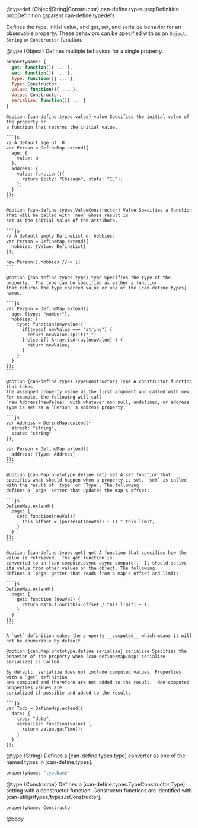 @typedef {Object|String|Constructor} can-define.types.propDefinition propDefinition
@parent can-define.typedefs

Defines the type, initial value, and get, set, and serialize behavior for an
observable property.  These behaviors can be specified with as an `Object`, `String` or
`Constructor` function.

@type {Object} Defines multiple behaviors for a single property.

```js
propertyName: {
  get: function(){ ... },
  set: function(){ ... },
  type: function(){ ... },
  Type: Constructor,
  value: function(){ ... },
  Value: Constructor,
  serialize: function(){ ... }
}
```

    @option {can-define.types.value} value Specifies the initial value of the property or
    a function that returns the initial value.

    ```js
    // A default age of `0`:
    var Person = DefineMap.extend({
      age: {
        value: 0
      },
      address: {
        value: function(){
          return {city: "Chicago", state: "IL"};
        };
      }
    });
    ```

    @option {can-define.types.ValueConstructor} Value Specifies a function that will be called with `new` whose result is
    set as the initial value of the attribute.

    ```js
    // A default empty DefineList of hobbies:
    var Person = DefineMap.extend({
      hobbies: {Value: DefineList}
    });

    new Person().hobbies //-> []
    ```

    @option {can-define.types.type} type Specifies the type of the
    property.  The type can be specified as either a function
    that returns the type coerced value or one of the [can-define.types] names.

    ```js
    var Person = DefineMap.extend({
      age: {type: "number"},
      hobbies: {
        type: function(newValue){
          if(typeof newValue === "string") {
            return newValue.split(",")
          } else if( Array.isArray(newValue) ) {
            return newValue;
          }
        }
      }
    });
    ```

    @option {can-define.types.TypeConstructor} Type A constructor function that takes
    the assigned property value as the first argument and called with new. For example, the following will call
    `new Address(newValue)` with whatever non null, undefined, or address type is set as a `Person`'s address property.

    ```js
    var Address = DefineMap.extend({
      street: "string",
      state: "string"    
    });

    var Person = DefineMap.extend({
      address: {Type: Address}    
    });
    ```

    @option {can.Map.prototype.define.set} set A set function that specifies what should happen when a property is set. `set` is called with the result of `type` or `Type`. The following
    defines a `page` setter that updates the map's offset:

    ```js
    DefineMap.extend({
      page: {
        set: function(newVal){
          this.offset = (parseInt(newVal) - 1) * this.limit;
        }
      }
    });
    ```

    @option {can-define.types.get} get A function that specifies how the value is retrieved.  The get function is
    converted to an [can-compute.async async compute].  It should derive its value from other values on the object. The following
    defines a `page` getter that reads from a map's offset and limit:

    ```js
    DefineMap.extend({
      page: {
        get: function (newVal) {
    	  return Math.floor(this.offset / this.limit) + 1;
    	}
      }
    });
    ```

    A `get` definition makes the property __computed__ which means it will not be enumerable by default.

    @option {can.Map.prototype.define.serialize} serialize Specifies the behavior of the property when [can-define/map/map::serialize serialize] is called.

    By default, serialize does not include computed values. Properties with a `get` definition
    are computed and therefore are not added to the result.  Non-computed properties values are
    serialized if possible and added to the result.

    ```js
    var Todo = DefineMap.extend({
      date: {
        type: "date",
        serialize: function(value) {
          return value.getTime();
        }
      }
    });

@type {String} Defines a [can-define.types.type] converter as one of the named types in [can-define.types].

```js
propertyName: "typeName"
```

@type {Constructor} Defines a [can-define.types.TypeConstructor Type] setting with a constructor
function.  Constructor functions are identified with [can-util/js/types/types.isConstructor].

```
propertyName: Constructor
```


@body
